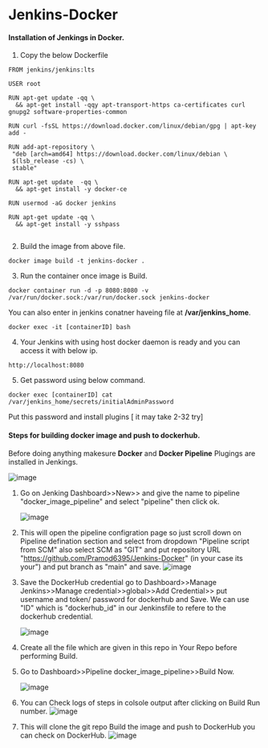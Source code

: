 # Jenkins-Docker

#### Installation of Jenkings in Docker.
 1. Copy the below Dockerfile
 ```
FROM jenkins/jenkins:lts

USER root

RUN apt-get update -qq \
   && apt-get install -qqy apt-transport-https ca-certificates curl gnupg2 software-properties-common 

RUN curl -fsSL https://download.docker.com/linux/debian/gpg | apt-key add -

RUN add-apt-repository \
  "deb [arch=amd64] https://download.docker.com/linux/debian \
  $(lsb_release -cs) \
  stable"

RUN apt-get update  -qq \
   && apt-get install -y docker-ce

RUN usermod -aG docker jenkins

RUN apt-get update -qq \
   && apt-get install -y sshpass


```
2. Build the image from above file.
```
docker image build -t jenkins-docker .
```
3. Run the container once image is Build.
```
docker container run -d -p 8080:8080 -v /var/run/docker.sock:/var/run/docker.sock jenkins-docker 
```
  You can also enter in jenkins conatner haveing file at **/var/jenkins_home**.
```
docker exec -it [containerID] bash
```
4. Your Jenkins with using host docker daemon is ready and you can access it with below ip.
```
http://localhost:8080
```
5. Get password using below command.
```
docker exec [containerID] cat /var/jenkins_home/secrets/initialAdminPassword
```
Put this password and install plugins [ it may take 2-32 try]

#### Steps for building docker image and push to dockerhub.

Before doing anything makesure **Docker** and **Docker Pipeline** Plugings are installed in Jenkings.

   ![image](https://github.com/Pramod6395/Jenkins-Docker/assets/73251890/0a61b4e6-1708-4ad1-ade6-74e02438c402)


1. Go on Jenking Dashboard>>New>> and give the name to pipeline "docker_image_pipeline" and select "pipeline" then click ok.

    ![image](https://github.com/Pramod6395/Jenkins-Docker/assets/73251890/f23f2f28-2d1d-43f4-82a1-e0e6080f58a2)

2. This will open the pipeline configration page so just scroll down on Pipeline defination section and select from dropdown "Pipeline script from SCM"
   also select SCM as "GIT" and put repository URL "https://github.com/Pramod6395/Jenkins-Docker" (in your case its your") and put branch as "main" and save.
    ![image](https://github.com/Pramod6395/Jenkins-Docker/assets/73251890/89e041fd-d8c9-4058-9426-f4f860a22f7e)

3. Save the DockerHub credential go to Dashboard>>Manage Jenkins>>Manage credential>>global>>Add Credential>> put username and token/ password for dockerhub and Save.
   We can use "ID" which is "dockerhub_id" in our Jenkinsfile to refere to the dockerhub credential.

   ![image](https://github.com/Pramod6395/Jenkins-Docker/assets/73251890/022dfe44-f726-48a8-9ef2-bd7a91cde9a3)

4. Create all the file which are given in this repo in Your Repo before performing Build.
5. Go to Dashboard>>Pipeline docker_image_pipeline>>Build Now.

   ![image](https://github.com/Pramod6395/Jenkins-Docker/assets/73251890/3be26d54-d600-42c2-ad7a-925034035dbb)
   
6. You can Check logs of steps in colsole output after clicking on Build Run number.
   ![image](https://github.com/Pramod6395/Jenkins-Docker/assets/73251890/ede7ab73-6e3f-4f1e-9203-95d6bc590401)

7. This will clone the git repo Build the image and push to DockerHub you can check on DockerHub.
  ![image](https://github.com/Pramod6395/Jenkins-Docker/assets/73251890/8881d6c8-5a5e-4988-937d-df0f157f4db0)
